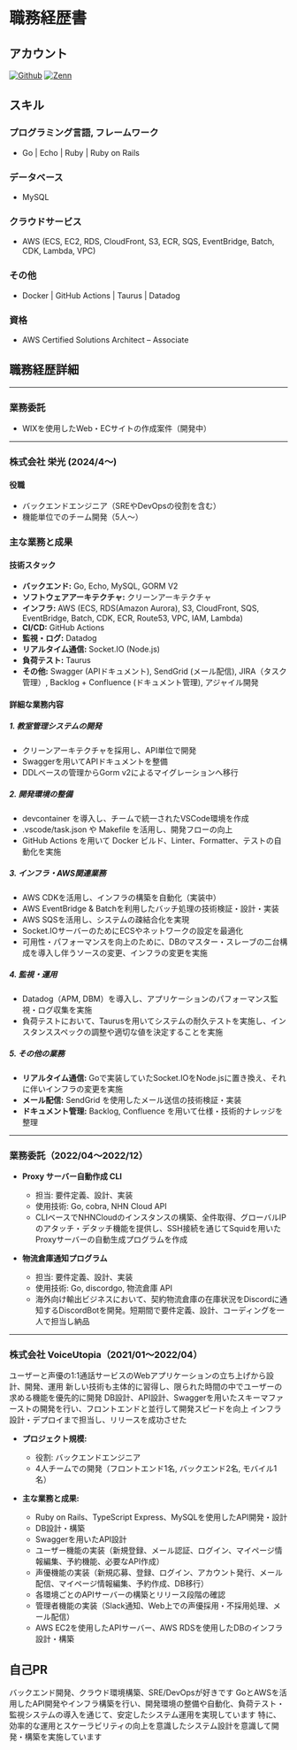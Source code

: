 # 職務経歴書

## アカウント

[![Github](https://img.shields.io/badge/git_shochann-%2312100E.svg?&style=flat-square&logo=Github&logoColor=white)](https://github.com/git-shochann)
[![Zenn](https://img.shields.io/badge/shochann00-3EA8FF.svg?&style=flat-square&logo=Zenn&logoColor=white)](https://zenn.dev/shochann00)

## スキル

### プログラミング言語, フレームワーク

- Go | Echo | Ruby | Ruby on Rails

### データベース

- MySQL

### クラウドサービス

- AWS (ECS, EC2, RDS, CloudFront, S3, ECR, SQS, EventBridge, Batch, CDK, Lambda, VPC)

### その他

- Docker | GitHub Actions | Taurus | Datadog

### 資格

- AWS Certified Solutions Architect – Associate

## 職務経歴詳細

---

### 業務委託

- WIXを使用したWeb・ECサイトの作成案件（開発中）

---

### 株式会社 栄光 (2024/4〜)

#### 役職

- バックエンドエンジニア（SREやDevOpsの役割を含む）
- 機能単位でのチーム開発（5人〜）

### 主な業務と成果

#### 技術スタック

- **バックエンド:** Go, Echo, MySQL, GORM V2
- **ソフトウェアアーキテクチャ:** クリーンアーキテクチャ
- **インフラ:** AWS (ECS, RDS(Amazon Aurora), S3, CloudFront, SQS, EventBridge, Batch, CDK, ECR, Route53, VPC, IAM, Lambda)
- **CI/CD:** GitHub Actions
- **監視・ログ:** Datadog
- **リアルタイム通信:** Socket.IO (Node.js)
- **負荷テスト:** Taurus
- **その他:** Swagger (APIドキュメント), SendGrid (メール配信), JIRA（タスク管理）, Backlog + Confluence (ドキュメント管理), アジャイル開発

#### 詳細な業務内容

##### 1. 教室管理システムの開発

- クリーンアーキテクチャを採用し、API単位で開発
- Swaggerを用いてAPIドキュメントを整備
- DDLベースの管理からGorm v2によるマイグレーションへ移行

##### 2. 開発環境の整備

- devcontainer を導入し、チームで統一されたVSCode環境を作成
- .vscode/task.json や Makefile を活用し、開発フローの向上
- GitHub Actions を用いて Docker ビルド、Linter、Formatter、テストの自動化を実施

##### 3. インフラ・AWS関連業務

- AWS CDKを活用し、インフラの構築を自動化（実装中）
- AWS EventBridge & Batchを利用したバッチ処理の技術検証・設計・実装
- AWS SQSを活用し、システムの疎結合化を実現
- Socket.IOサーバーのためにECSやネットワークの設定を最適化
- 可用性・パフォーマンスを向上のために、DBのマスター・スレーブの二台構成を導入し伴うソースの変更、インフラの変更を実施

##### 4. 監視・運用

- Datadog（APM, DBM）を導入し、アプリケーションのパフォーマンス監視・ログ収集を実施
- 負荷テストにおいて、Taurusを用いてシステムの耐久テストを実施し、インスタンススペックの調整や適切な値を決定することを実施

##### 5. その他の業務

- **リアルタイム通信:** Goで実装していたSocket.IOをNode.jsに置き換え、それに伴いインフラの変更を実施
- **メール配信:** SendGrid を使用したメール送信の技術検証・実装
- **ドキュメント管理:** Backlog, Confluence を用いて仕様・技術的ナレッジを整理

---

### 業務委託（2022/04〜2022/12）

- **Proxy サーバー自動作成 CLI**

  - 担当: 要件定義、設計、実装
  - 使用技術: Go, cobra, NHN Cloud API
  - CLIベースでNHNCloudのインスタンスの構築、全件取得、グローバルIPのアタッチ・デタッチ機能を提供し、SSH接続を通じてSquidを用いたProxyサーバーの自動生成プログラムを作成

- **物流倉庫通知プログラム**

  - 担当: 要件定義、設計、実装
  - 使用技術: Go, discordgo, 物流倉庫 API
  - 海外向け輸出ビジネスにおいて、契約物流倉庫の在庫状況をDiscordに通知するDiscordBotを開発。短期間で要件定義、設計、コーディングを一人で担当し納品

---

### 株式会社 VoiceUtopia（2021/01〜2022/04）

ユーザーと声優の1:1通話サービスのWebアプリケーションの立ち上げから設計、開発、運用
新しい技術も主体的に習得し、限られた時間の中でユーザーの求める機能を優先的に開発
DB設計、API設計、Swaggerを用いたスキーマファーストの開発を行い、フロントエンドと並行して開発スピードを向上
インフラ設計・デプロイまで担当し、リリースを成功させた

- **プロジェクト規模:**
  - 役割: バックエンドエンジニア
  - 4人チームでの開発（フロントエンド1名, バックエンド2名, モバイル1名）

- **主な業務と成果:**
  - Ruby on Rails、TypeScript Express、MySQLを使用したAPI開発・設計
  - DB設計・構築
  - Swaggerを用いたAPI設計
  - ユーザー機能の実装（新規登録、メール認証、ログイン、マイページ情報編集、予約機能、必要なAPI作成）
  - 声優機能の実装（新規応募、登録、ログイン、アカウント発行、メール配信、マイページ情報編集、予約作成、DB移行）
  - 各環境ごとのAPIサーバーの構築とリリース段階の確認
  - 管理者機能の実装（Slack通知、Web上での声優採用・不採用処理、メール配信）
  - AWS EC2を使用したAPIサーバー、AWS RDSを使用したDBのインフラ設計・構築

## 自己PR

バックエンド開発、クラウド環境構築、SRE/DevOpsが好きです
GoとAWSを活用したAPI開発やインフラ構築を行い、開発環境の整備や自動化、負荷テスト・監視システムの導入を通じて、安定したシステム運用を実現しています
特に、効率的な運用とスケーラビリティの向上を意識したシステム設計を意識して開発・構築を実施しています
